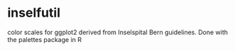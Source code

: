 # inselfutil
color scales for ggplot2 derived from Inselspital Bern guidelines. Done with the palettes package in R
